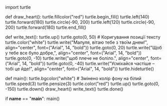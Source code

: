 import turtle

def draw_heart():
    turtle.fillcolor("red")
    turtle.begin_fill()
    turtle.left(140)
    turtle.forward(180)
    turtle.circle(-90, 200)
    turtle.left(120)
    turtle.circle(-90, 200)
    turtle.forward(180)
    turtle.end_fill()

def write_text():
    turtle.up()
    turtle.goto(0, 50)  # Коригування позиції тексту
    turtle.color("white")
    turtle.write("Малуля, вітаю тебе з твоїм днем!", align="center", font=("Arial", 14, "bold"))
    turtle.goto(0, 20)
    turtle.write("Щоб у тебе все було добре,", align="center", font=("Arial", 14, "bold"))
    turtle.goto(0, -10)
    turtle.write("щоб плече не боліло.", align="center", font=("Arial", 14, "bold"))
    turtle.goto(0, -40)
    turtle.write("Усміхайся частіше – тобі це йде!", align="center", font=("Arial", 14, "bold"))
    turtle.hideturtle()

def main():
    turtle.bgcolor("white")  # Змінено колір фону на білий
    turtle.speed(3)
    turtle.pensize(3)
    turtle.color("red")
    turtle.up()
    turtle.goto(0, -150)
    turtle.down()
    draw_heart()
    write_text()
    turtle.done()

if __name__ == "__main__":
    main()
